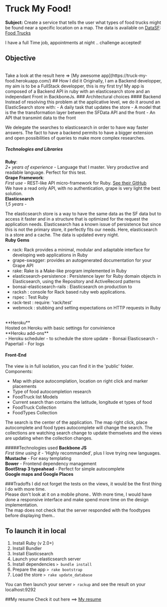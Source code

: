 # Truck My Food! 

**Subject:**
Create a service that tells the user what types of food trucks might be found near a specific location on a map.
The data is available on [DataSF](http://www.datasf.org/): [Food
Trucks](https://data.sfgov.org/Permitting/Mobile-Food-Facility-Permit/rqzj-sfat)

I have a full Time job, appointments at night .. challenge accepted!

## Objective
<br>
Take a look at the result here => [My awesome app](https://truck-my-food.herokuapp.com/)
## How I did it
Originally, I am a Backend developper, my aim is to be a FullStack developper, this is my first try! 
My app is composed of a Backend API in ruby with an elasticsearch store and an independant Front in BackboneJs.
### Architectural choices
#### Backend
Instead of resolving this problem at the applicative level, we do it around an ElasticSearch store with:
- A daily task that updates the store
- A model that is the the transformation layer between the SFData API and the front
- An API that transmint data to the front

We delegate the searches to elasticsearch in order to have way faster answers. The fact to have a backend permits to have a bigger extension and open possibilities of queries to make more complex researches.

##### Technologies and Libraries
**Ruby**: <br>
_2+ years of experience_ -
Language that I master. Very productive and readable language. Perfect for this test.
<br>
**Grape Framework**: <br>
_First use_ -
REST-like API micro-framework for Ruby. [See their GitHub](https://github.com/intridea/grape)<br/>
We have a read only API, with no authentication, grape is very light the best solution. 
<br>
**Elasticsearch**<br>
_1,5 years_  - 

The elasticsearch store is a way to have the same data as the SF data but to access it faster and in a structure that is optimized for the request the application needs. Elasticsearch has a known issue of persistence but since this is not the primary store, it perfectly fits our needs.
Here, elasticsearch is a store and a cache. The data is updated every night.
<br>
**Ruby Gems**
- rack: Rack provides a minimal, modular and adaptable interface for developing web applications in Ruby
- grape-swagger: provides an autogenerated documentation for your Grape API
- rake: Rake is a Make-like program implemented in Ruby
- elasticsearch-persistence : Persistence layer for Ruby domain objects in Elasticsearch, using the Repository and ActiveRecord patterns
- bonsai-elasticsearch-rails : Elasticsearch on production to 
- racksh : console for Rack based ruby web applications.
- rspec : Test Ruby
- rack-test : require: 'rack/test'
- webmock : stubbing and setting expectations on HTTP requests in Ruby
<br>
**Heroku**<br>
Hosted on Heroku with basic settings for convinience<br>
**Heroku add-ons**<br>
- Heroku scheduler - to schedule the store update
- Bonsai Elasticsearch
- Papertail - For logs

#### Front-End
The view is in full isolation, you can find it in the 'public' folder.
Components:
- Map with place autocomplation, location on right click and marker placements
- Type of food autocompletion research
- FoodTruck list
Models
- Current search than contains the latitude, longitude et types of food
- FoodTruck Collection
- FoodTypes Collection

The search is the center of the application. The map right click, place autocomplete and food types autocomplete will change the search. The collections are watching search change to update themselves and the views are updating when the collection changes. 

#####Technologies used 
**Backbone JS**<br>
_First time using it_ -
'Highly recommanded', plus I love trying new languages.<br>
**Mustache** - For easy templating<br>
**Bower** - Frontend dependency management<br>
**BootStrap 3 typeahead** - Perfect for simple autocomplete<br>
**Google maps and Google Places** 

###Tradoffs
I did not forget the tests on the views, it would be the first thing I do with more time. <br>
Please don't look at it on a mobile phone.. With more time, I would have done a responsive interface and make spend more time on the design implementation.<br>
The map does not check that the server responded with the foodtypes before displaying them..

## To launch it in local
1. Install Ruby (v 2.0+)
2. Install Bundler
3. Install Elasticsearch
4. Launch your elasticsearch server
5. Install dependencies
```> bundle install ```
6. Prepare the app
```> rake bootstrap ```
7. Load the store
```> rake update_database```

You can then launch your server 
```> rackup```
and see the result on your localhost:9292

##My resume
Check it out here ==> [My resume](http://mariekegueye.fr/)
